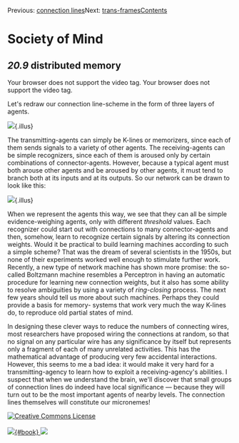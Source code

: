 <div class="chapnav">

<span class="prev">Previous: [connection
lines](./som-20.8.html)</span><span class="next">Next:
[trans-frames](./som-21.html)</span><span
class="contents">[Contents](index.html)</span>
<div class="titlebar">

Society of Mind
===============

</div>

</div>

*20.9* distributed memory
-------------------------

Your browser does not support the video tag. Your browser does not
support the video tag.

Let's redraw our connection line-scheme in the form of three layers of
agents.

![](./illus/ch20/20-6.png){.illus}

The transmitting-agents can simply be K-lines or memorizers, since each
of them sends signals to a variety of other agents. The receiving-agents
can be simple recognizers, since each of them is aroused only by certain
combinations of connector-agents. However, because a typical agent must
both arouse other agents and be aroused by other agents, it must tend to
branch both at its inputs and at its outputs. So our network can be
drawn to look like this:

![](./illus/ch20/20-7.png){.illus}

When we represent the agents this way, we see that they can all be
simple evidence-weighing agents, only with different *threshold* values.
Each recognizer could start out with connections to many
connector-agents and then, somehow, learn to recognize certain signals
by altering its connection weights. Would it be practical to build
learning machines according to such a simple scheme? That was the dream
of several scientists in the 1950s, but none of their experiments worked
well enough to stimulate further work. Recently, a new type of network
machine has shown more promise: the so-called Boltzmann machine
resembles a Perceptron in having an automatic procedure for learning new
connection weights, but it also has some ability to resolve ambiguities
by using a variety of *ring-closing* process. The next few years should
tell us more about such machines. Perhaps they could provide a basis for
memory- systems that work very much the way K-lines do, to reproduce old
partial states of mind.

In designing these clever ways to reduce the numbers of connecting
wires, most researchers have proposed wiring the connections at random,
so that no signal on any particular wire has any significance by itself
but represents only a fragment of each of many unrelated activities.
This has the mathematical advantage of producing very few accidental
interactions. However, this seems to me a bad idea: it would make it
very hard for a transmitting-agency to learn how to exploit a
receiving-agency's abilities. I suspect that when we understand the
brain, we'll discover that small groups of connection lines do indeed
have local significance — because they will turn out to be the most
important agents of nearby levels. The connection lines themselves will
constitute our micronemes!

<div class="footer">

[![Creative Commons
License](http://i.creativecommons.org/l/by-nc-sa/3.0/80x15.png)](http://creativecommons.org/licenses/by-nc-sa/3.0/deed.en_US)\
\
[![](./images/som_book.jpeg){#book}
![](./images/a_logo_17.gif)](http://www.amazon.com/gp/product/0671657135?ie=UTF8&camp=1789&creativeASIN=0671657135&linkCode=xm2&tag=marvinminsky)

</div>

